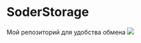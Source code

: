 # SoderStorage
Мой репозиторий для удобства обмена
![](https://raw.githubusercontent.com/ilyalyai/SoderStorage/blob/main/image/IMG_0107.JPGg)
